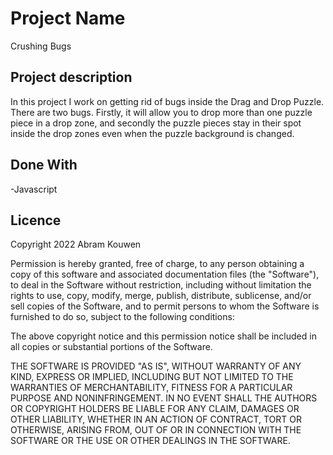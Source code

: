 # Project Name
Crushing Bugs  

## Project description
In this project I work on getting rid of bugs inside the Drag and Drop Puzzle. There are two bugs. Firstly, it will allow you to drop more than one puzzle piece in a drop zone, and secondly the puzzle pieces stay in their spot inside the drop zones even when the puzzle background is changed.  

## Done With
-Javascript

## Licence 
Copyright 2022 Abram Kouwen

Permission is hereby granted, free of charge, to any person obtaining a copy of this software and associated documentation files (the "Software"), to deal in the Software without restriction, including without limitation the rights to use, copy, modify, merge, publish, distribute, sublicense, and/or sell copies of the Software, and to permit persons to whom the Software is furnished to do so, subject to the following conditions:

The above copyright notice and this permission notice shall be included in all copies or substantial portions of the Software.

THE SOFTWARE IS PROVIDED "AS IS", WITHOUT WARRANTY OF ANY KIND, EXPRESS OR IMPLIED, INCLUDING BUT NOT LIMITED TO THE WARRANTIES OF MERCHANTABILITY, FITNESS FOR A PARTICULAR PURPOSE AND NONINFRINGEMENT. IN NO EVENT SHALL THE AUTHORS OR COPYRIGHT HOLDERS BE LIABLE FOR ANY CLAIM, DAMAGES OR OTHER LIABILITY, WHETHER IN AN ACTION OF CONTRACT, TORT OR OTHERWISE, ARISING FROM, OUT OF OR IN CONNECTION WITH THE SOFTWARE OR THE USE OR OTHER DEALINGS IN THE SOFTWARE.
